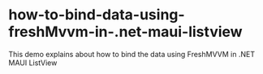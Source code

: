 # how-to-bind-data-using-freshMvvm-in-.net-maui-listview
This demo explains about how to bind the data using FreshMVVM in .NET MAUI ListView
